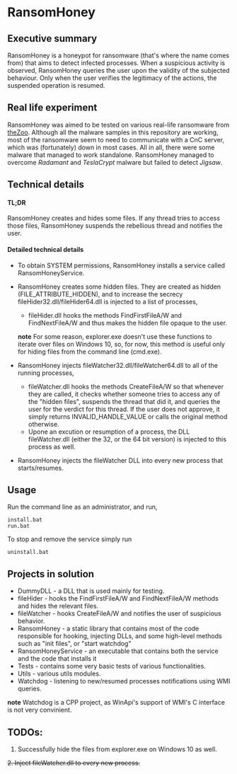 # RansomHoney

## Executive summary
RansomHoney is a honeypot for ransomware (that's where the name comes from) that aims to detect infected processes. When a suspicious activity is observed, RansomHoney queries the user upon the validity of the subjected behaviour. Only when the user verifies the legitimacy of the actions, the suspended operation is resumed.

## Real life experiment
RansomHoney was aimed to be tested on various real-life ransomware from [theZoo](https://github.com/ytisf/theZoo). Although all the malware samples in this repository are working, most of the ransomware seem to need to communicate with a CnC server, which was (fortunately) down in most cases. All in all, there were some malware that managed to work standalone.
RansomHoney managed to overcome *Radamant* and *TeslaCrypt* malware but failed to detect *Jigsaw*.

## Technical details
#### TL;DR
RansomHoney creates and hides some files. If any thread tries to access those files, RansomHoney suspends the rebellious thread and notifies the user.

#### Detailed technical details
* To obtain SYSTEM permissions, RansomHoney installs a service called RansomHoneyService.
* RansomHoney creates some hidden files. They are created as hidden (FILE_ATTRIBUTE_HIDDEN), and to increase the secrecy fileHider32.dll/fileHider64.dll is injected to a list of processes,
  * fileHider.dll hooks the methods FindFirstFileA/W and FindNextFileA/W and thus makes the hidden file opaque to the user. 
  
  **note** For some reason, explorer.exe doesn't use these functions to iterate over files on Windows 10, so, for now, this method is useful only for hiding files from the command line (cmd.exe).
* RansomHoney injects fileWatcher32.dll/fileWatcher64.dll to all of the running processes,
   * fileWatcher.dll hooks the methods CreateFileA/W so that whenever they are called, it checks whether someone tries to access any of the "hidden files", suspends the thread that did it, and queries the user for the verdict for this thread. If the user does not approve, it simply returns INVALID_HANDLE_VALUE or calls the original method otherwise.
   * Upone an excution or resumption of a process, the DLL fileWatcher.dll (either the 32, or the 64 bit version) is injected to this process as well.
* RansomHoney injects the fileWatcher DLL into every new process that starts/resumes.

## Usage
Run the command line as an administrator, and run,
```
install.bat
run.bat
```
To stop and remove the service simply run
```
uninstall.bat
```

## Projects in solution
* DummyDLL - a DLL that is used mainly for testing.
* fileHider - hooks the FindFirstFileA/W and FindNextFileA/W methods and hides the relevant files.
* fileWatcher - hooks CreateFileA/W and notifies the user of suspicious behavior.
* RansomHoney - a static library that contains most of the code responsible for hooking, injecting DLLs, and some high-level methods such as "init files", or "start watchdog"
* RansomHoneyService - an executable that contains both the service and the code that installs it
* Tests - contains some very basic tests of various functionalities.
* Utils - various utils modules.
* Watchdog - listening to new/resumed processes notifications using WMI queries.

 **note** Watchdog is a CPP project, as WinApi's support of WMI's C interface is not very convinient.

## TODOs:
1. Successfully hide the files from explorer.exe on Windows 10 as well.

~~2. Inject fileWatcher.dll to every new process.~~
